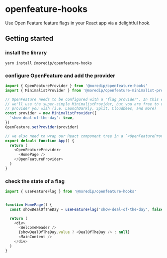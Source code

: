 # openfeature-hooks

Use Open Feature feature flags in your React app via a delightful hook.

## Getting started

### install the library
```yarn install @moredip/openfeature-hooks```

### configure OpenFeature and add the provider
``` javascript
import { OpenFeatureProvider } from '@moredip/openfeature-hooks'
import { MinimalistProvider } from '@moredip/openfeature-minimalist-provider'

// OpenFeature needs to be configured with a 'flag provider'. In this example
// we'll use the super-simple MinimalistProvider, but you are free to use any
// provider you wish (i.e. LaunchDarkly, Split, Cloudbees, and more)
const provider = new MinimalistProvider({
  'show-deal-of-the-day': true,
})
OpenFeature.setProvider(provider)

// we also need to wrap our React component tree in a `<OpenFeatureProvider>`
export default function App() {
  return (
    <OpenFeatureProvider>
      <HomePage />
    </OpenFeatureProvider>
  )
}
```

### check the state of a flag
``` javascript
import { useFeatureFlag } from '@moredip/openfeature-hooks'


function HomePage() {
  const showDealOfTheDay = useFeatureFlag('show-deal-of-the-day', false)

  return (
    <div>
      <WelcomeHeader />
      {showDealOfTheDay.value ? <DealOfTheDay /> : null}
      <MainContent />
    </div>
  )
}
```
